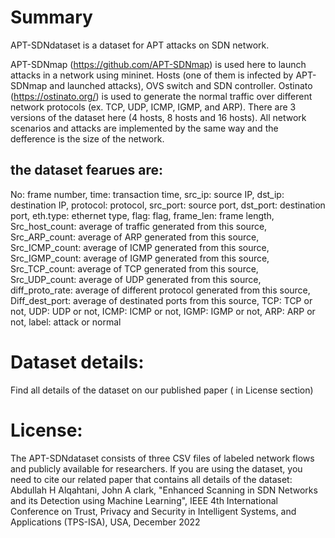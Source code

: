 # Summary 
APT-SDNdataset is a dataset for APT attacks on SDN network.

APT-SDNmap (https://github.com/APT-SDNmap) is used here to launch attacks in a network using mininet. Hosts (one of them is infected by APT-SDNmap and launched attacks), OVS switch and SDN controller. Ostinato (https://ostinato.org/) is used to generate the normal traffic over different network protocols (ex. TCP, UDP, ICMP, IGMP, and ARP).
There are 3 versions of the dataset here (4 hosts, 8 hosts and 16 hosts).
All network scenarios and attacks are implemented by the same way and the defference is the size of the network.

## the dataset fearues are:

No: frame number,
time: transaction time,
src_ip: source IP,
dst_ip: destination IP,
protocol: protocol,
src_port: source port,
dst_port: destination port,
eth.type: ethernet type,
flag: flag,
frame_len: frame length,
Src_host_count: average of traffic generated from this source,
Src_ARP_count: average of ARP generated from this source,
Src_ICMP_count: average of ICMP generated from this source,
Src_IGMP_count: average of IGMP generated from this source,
Src_TCP_count: average of TCP generated from this source,
Src_UDP_count: average of UDP generated from this source,
diff_proto_rate: average of different protocol generated from this source,
Diff_dest_port: average of destinated ports from this source,
TCP: TCP or not,
UDP: UDP or not,
ICMP: ICMP or not,
IGMP: IGMP or not,
ARP: ARP or not,
label: attack or normal

# Dataset details:
Find all details of the dataset on our published paper ( in License section)

# License:
The APT-SDNdataset consists of three CSV files of labeled network flows and publicly available for researchers. If you are using the dataset, you need to cite our related paper that contains all details of the dataset:
Abdullah H Alqahtani, John A clark, "Enhanced Scanning in SDN Networks and its Detection using Machine Learning", IEEE 4th International Conference on Trust, Privacy and Security in Intelligent Systems, and Applications (TPS-ISA), USA, December 2022 

